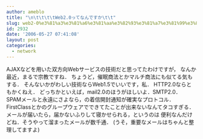 ```yaml
---
author: ameblo
title: "\n\t\t\t\tWeb2.0ってなんですか\t\t"
slug: web2-0%e3%81%a3%e3%81%a6%e3%81%aa%e3%82%93%e3%81%a7%e3%81%99%e3%81%8b
id: 2932
date: '2006-05-27 07:41:08'
layout: post
categories:
  - network
---
```


AJAXなどを用いた双方向Webサービスの技術だと思ってたわけですが， なんか最近，まるで宗教ですね． ちょうど，催眠商法とかマルチ商法にも似てる気もする． そんないかがわしい技術ならWeb1.5でいいです，私． HTTP2.0ならともかくねえ． どっちかといえば，mail2.0のほうがほしいよ．SMTP2.0． SPAMメールと永遠にさよなら，の着信開封通知が確実なプロトコル． FirstClassとかのグループウェアでできてたことが出来ないなんてタコすぎる． メールが届いたら，届かないふりして寝かせられる，というのは 便利なんだけどね．そうやって溜まったメールが数千通． (うそ，重要なメールはちゃんと整理してますよ)